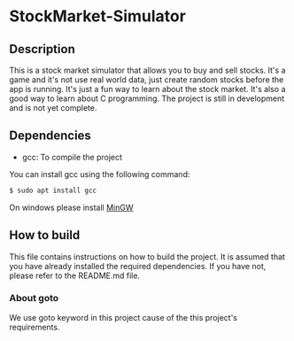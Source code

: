 # StockMarket-Simulator

## Description

This is a stock market simulator that allows you to buy and sell stocks. It's a game and it's not use real world data, just create random stocks before the app is running. It's just a fun way to learn about the stock market. It's also a good way to learn about C programming. The project is still in development and is not yet complete.

## Dependencies

- gcc: To compile the project

You can install gcc using the following command:

```bash
$ sudo apt install gcc
```

On windows please install [MinGW](https://www.mingw-w64.org/)

## How to build

This file contains instructions on how to build the project. It is assumed that you have already installed the required dependencies. If you have not, please refer to the README.md file.

### About goto

We use goto keyword in this project cause of the this project's requirements.
